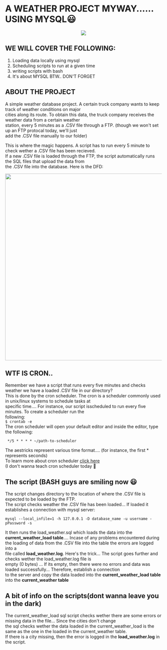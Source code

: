 # **A WEATHER PROJECT MYWAY...... USING MYSQL**😃
<p align="center">
<img  src="https://github.com/gabriel-mwash/weather-db/assets/124787358/c5b91aab-ef08-40e8-8d40-3bbe947cba41">
</p>

## WE WILL COVER THE FOLLOWING:
1. Loading data locally using mysql
2. Scheduling scripts to run at a given time
3. writing scripts with bash
4. It's about MYSQL BTW.. DON'T FORGET

## ABOUT THE PROJECT
A simple weather database project. A certain truck company wants to keep track of weather conditions on major <br>
cities along its route. To obtain this data, the truck company receives the weather data from a certain weather <br>
station, every 5 minutes as a .CSV file through a FTP. (though we won't set up an FTP protocal today, we'll just <br>
add the .CSV file manually to our folder) <br>

This is where the magic happens. A script has to run every 5 minute to check wether a .CSV file has been recieved. <br>
If a new .CSV file is loaded through the FTP, the script automatically runs the SQL files that upload the data from <br>
the .CSV file into the database. Here is the DFD: <br>

<p align="center">
<img height="600rem" src="https://github.com/gabriel-mwash/weather-db/assets/124787358/42f94eab-86f1-4dbf-8351-64ba4f812104">
</p>

## WTF IS CRON..
Remember we have a script that runs every five minutes and checks weather we have a loaded .CSV file in our directory? <br>
This is done by the cron scheduler. The cron is a scheduler commonly used in unix/linux systems to schedule tasks at <br>
specific time.... For instance, our script isscheduled to run every five minutes. To create a  scheduler run the <br>
following: <br>
`$ crontab -e` <br>
The cron scheduler will open your default editor and inside the editor, type the following: <br>

` */5 * * * * ~/path-to-scheduler` <br>

The aestricks represent various time format.... (for instance, the first * represents seconds) <br>
To learn more about cron scheduler [click here](https://crontab.guru/) <br>
(I don't wanna teach cron scheduler today 🙂 <br>

## The script (BASH guys are smiling now 😃 
The script changes directory to the location of where the .CSV file is expected to be loaded by the FTP. <br>
The script checks weather the .CSV file has been loaded... If loaded it establishes a connection with mysql server: <br>

`mysql --local_infile=1 -h 127.0.0.1 -D database_name -u username -pPassword -s`

It then runs the load_weather.sql which loads the data into the **current_weather_load table**.... 
Incase of any problems encountered during the loading of data from the .CSV file into the table the errors are logged into a <br>
file called **load_weather.log**. Here's the trick... The script goes further and checks wether the load_weather.log file is <br> 
empty (0 bytes) ... If its empty, then there were no errors and data was loaded successfully... Therefore, establish a connection <br>
to the server and copy the data loaded into the **current_weather_load table** into the **current_weather table**

## A bit of info on the scripts(dont wanna leave you in the dark)
The current_weather_load sql script checks wether there are some errors or missing data in the file... Since the cities don't change <br>
the sql checks wether the data loaded in the current_weather_load is the same as the one in the loaded in the current_weather table. <br>
If there is a city missing, then the error is logged in the **load_weather.log** in the script.




